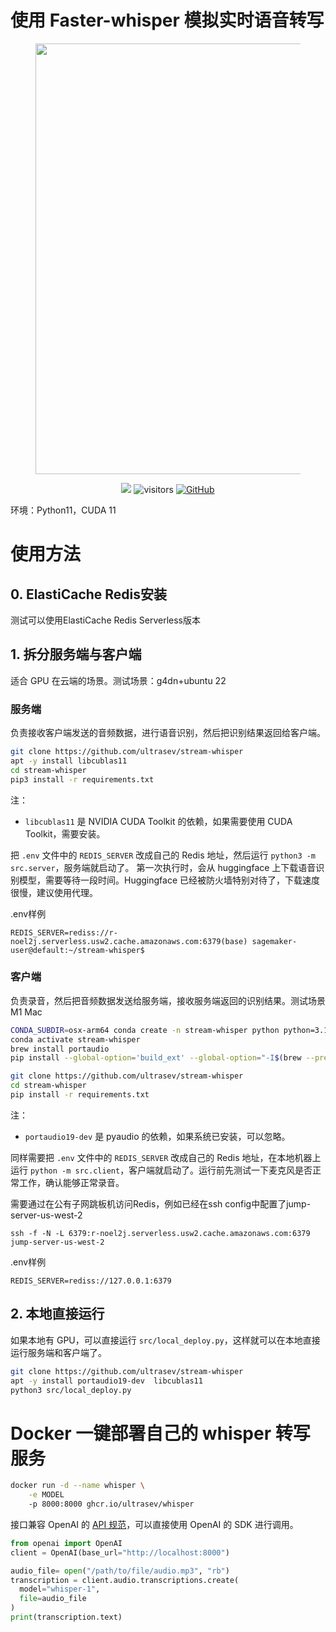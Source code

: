 # 使用 Faster-whisper 模拟实时语音转写

<figure style="text-align: center; radius:10pt">
    <img src="assets/flow.gif" width=689pt radius=10pt>
</figure>
<div align="center">

<a href='https://follow-your-click.github.io/'><img src='https://img.shields.io/badge/Project-Page-Green'></a> ![visitors](https://visitor-badge.laobi.icu/badge?page_id=ultrasev.stream-whisper&left_color=green&right_color=red)  [![GitHub](https://img.shields.io/github/stars/ultrasev/stream-whisper?style=social)](https://github.com/ultrasev/stream-whisper)
</div>

环境：Python11，CUDA 11

# 使用方法
## 0. ElastiCache Redis安装 
测试可以使用ElastiCache Redis Serverless版本

## 1. 拆分服务端与客户端
适合 GPU 在云端的场景。测试场景：g4dn+ubuntu 22
### 服务端
负责接收客户端发送的音频数据，进行语音识别，然后把识别结果返回给客户端。
```bash
git clone https://github.com/ultrasev/stream-whisper
apt -y install libcublas11
cd stream-whisper
pip3 install -r requirements.txt
```

注：
- `libcublas11` 是 NVIDIA CUDA Toolkit 的依赖，如果需要使用 CUDA Toolkit，需要安装。

把 `.env` 文件中的 `REDIS_SERVER` 改成自己的 Redis 地址，然后运行 `python3 -m src.server`，服务端就启动了。
第一次执行时，会从 huggingface 上下载语音识别模型，需要等待一段时间。Huggingface 已经被防火墙特别对待了，下载速度很慢，建议使用代理。

.env样例
```
REDIS_SERVER=rediss://r-noel2j.serverless.usw2.cache.amazonaws.com:6379(base) sagemaker-user@default:~/stream-whisper$ 
```

### 客户端
负责录音，然后把音频数据发送给服务端，接收服务端返回的识别结果。测试场景M1 Mac

```bash
CONDA_SUBDIR=osx-arm64 conda create -n stream-whisper python python=3.11.8 -y
conda activate stream-whisper
brew install portaudio
pip install --global-option='build_ext' --global-option="-I$(brew --prefix)/include" --global-option="-L$(brew --prefix)/lib" pyaudio

git clone https://github.com/ultrasev/stream-whisper
cd stream-whisper
pip install -r requirements.txt
```

注：
- `portaudio19-dev` 是 pyaudio 的依赖，如果系统已安装，可以忽略。

同样需要把 `.env` 文件中的 `REDIS_SERVER` 改成自己的 Redis 地址，在本地机器上运行 `python -m src.client`，客户端就启动了。运行前先测试一下麦克风是否正常工作，确认能够正常录音。

需要通过在公有子网跳板机访问Redis，例如已经在ssh config中配置了jump-server-us-west-2
```
ssh -f -N -L 6379:r-noel2j.serverless.usw2.cache.amazonaws.com:6379 jump-server-us-west-2
```
.env样例
```
REDIS_SERVER=rediss://127.0.0.1:6379
```


## 2. 本地直接运行
如果本地有 GPU，可以直接运行 `src/local_deploy.py`，这样就可以在本地直接运行服务端和客户端了。
```bash
git clone https://github.com/ultrasev/stream-whisper
apt -y install portaudio19-dev  libcublas11
python3 src/local_deploy.py
```


# Docker 一键部署自己的 whisper 转写服务
```bash
docker run -d --name whisper \
    -e MODEL
    -p 8000:8000 ghcr.io/ultrasev/whisper
```
接口兼容 OpenAI 的 [API 规范](https://platform.openai.com/docs/guides/speech-to-text)，可以直接使用 OpenAI 的 SDK 进行调用。

```python
from openai import OpenAI
client = OpenAI(base_url="http://localhost:8000")

audio_file= open("/path/to/file/audio.mp3", "rb")
transcription = client.audio.transcriptions.create(
  model="whisper-1",
  file=audio_file
)
print(transcription.text)
```
